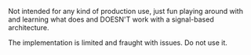 Not intended for any kind of production use, just fun playing around with and learning what does and DOESN'T work with a signal-based architecture.

The implementation is limited and fraught with issues. Do not use it.
